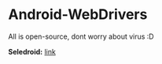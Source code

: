 # Android-WebDrivers
All is open-source, dont worry about virus :D

**Seledroid:** [link](https://github.com/luanon404/seledroid)
